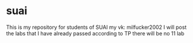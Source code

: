 # suai
This is my repository for students of SUAI
my vk: milfucker2002
I will post the labs that I have already passed
according to TP there will be no 11 lab
